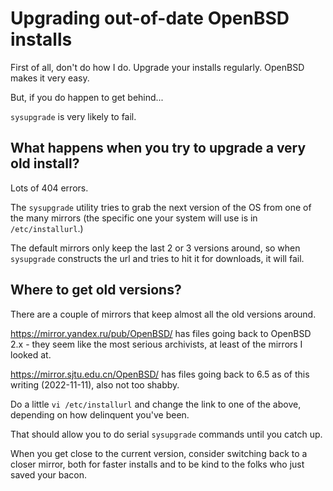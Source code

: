 # Upgrading out-of-date OpenBSD installs


First of all, don't do how I do. 
Upgrade your installs regularly. 
OpenBSD makes it very easy.

But, if you do happen to get behind...

`sysupgrade` is very likely to fail.


## What happens when you try to upgrade a very old install?


Lots of 404 errors. 

The `sysupgrade` utility tries to grab the next version of the OS from one of the many mirrors
(the specific one your system will use is in `/etc/installurl`.)

The default mirrors only keep the last 2 or 3 versions around,
so when `sysupgrade` constructs the url and tries to hit it for downloads, it will fail.


## Where to get old versions?


There are a couple of mirrors that keep almost all the old versions around.

<https://mirror.yandex.ru/pub/OpenBSD/> 
has files going back to OpenBSD 2.x - they seem like 
the most serious archivists, at least of the mirrors I looked at.

<https://mirror.sjtu.edu.cn/OpenBSD/> 
has files going back to 6.5 as of this writing (2022-11-11), 
also not too shabby.

Do a little `vi /etc/installurl` and change the link to one of the above, 
depending on how delinquent you've been.

That should allow you to do serial `sysupgrade` commands until you catch up.

When you get close to the current version, 
consider switching back to a closer mirror, 
both for faster installs 
and to be kind to the folks who just saved your bacon.
